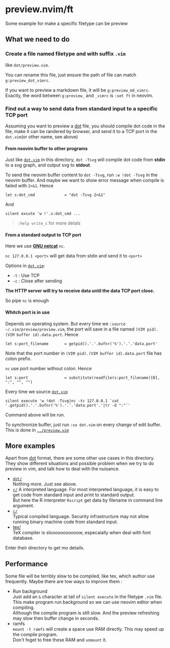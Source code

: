 # preview.nvim/ft

Some example for make a specific filetype can be preview

## What we need to do

### Create a file named filetype and with suffix ```.vim```

like ```dot/preview.vim```.

You can rename this file,
just ensure the path of file can match ```g:preview_dot_vimrc```.

If you want to preview a markdown file, it will be ```g:preview_md_vimrc```.
Exactly, the word between ```g:preview_``` and ```_vimrc``` is
```:set ft``` in neovim.

### Find out a way to send data from standard input to a specific TCP port

Assuming you want to preview a
[dot](https://graphviz.org/doc/info/lang.html)
file, you should compile dot code in the file,
make it can be randered by browser, and send it to a TCP port
in the ```dot.vim```(or other name, see above)

#### From neovim buffer to other programs

Just like [```dot.vim```](dot.vim) in this directory,
```dot -Tsvg``` will compile dot code from **stdin** to a svg graph,
and output svg to **stdout**.

To send the neovim buffer content to ```dot -Tsvg```,
run ```:w !dot -Tsvg``` in the neovim buffer.
And maybe we want to show error message when compile is failed with ```2>&1```.
Hence

```
let s:dot_cmd             = "dot -Tsvg 2>&1"
```

And

```
silent excute 'w !'.s:dot_cmd ...
```

> ```:help write_c``` for more detals

#### From a standard output to TCP port

Here we use [**GNU netcat**](https://netcat.sourceforge.net/)
```nc```.

```nc 127.0.0.1 <port>``` will get data from stdin and send it to ```<port>```

Options in [```dot.vim```](dot.vim):
- ```-t``` : Use TCP
- ```-c``` : Close after sending

**The HTTP server will try to receive data until the data TCP port close.**

So pipe ```nc``` is enough

#### Whitch port is in use

Depends on operating system.
But every time we ```:source ~/.vim/preview/preview.vim```,
the port will save in a file named ```(VIM pid).(VIM buffer id).data.port```.
Hence

```
let s:port_filename       = getpid().'.'.bufnr('%').'.'.'data.port'
```

Note that the port number in ```(VIM pid).(VIM buffer id).data.port``` file
has colon prefix.

```nc``` use port number without colon.
Hence

```
let s:port                = substitute(readfile(s:port_filename)[0], ":", "", "")
```

Every time we source [```dot.vim```](dot.vim)

```
silent execute 'w !dot -Tsvg|nc -tc 127.0.0.1 `cat '.getpid().'.'.bufnr('%').'.'.'data.port'.'|tr -d ":"`'
```

Command above will be run.

To synchronize buffer,
just run ```:so dot.vim``` on every change of edit buffer.
This is done in [```../preview.vim```](../preview.vim) 

## More examples

Apart from [dot](dot) format,
there are some other use cases in this directory.
They show different situations and possible problem
when we try to do preview in vim,
and talk how to deal with the nuisance.


- [```dot/```](dot/)  
	Nothing more. Just see above.
- [```r/```](r/)
	A interpreted language.
	For most interpreted language,
	it is easy to get code from standard input and print to standard output.  
	But here the R interpreter ```Rscript``` get data by filename
	in command line argument.
- [```c/```](c/)  
	Typical compiled language.
	Security infrastructure may not allow running binary machine code
	from standard input.
- [tex/](tex/)  
	TeX compiler is slooooooooooow,
	especaially when deal with font database.

Enter their directory to get mo details.

<!--

### Interpreted

It was easy to do that if you want to preview the output of code,
just pipe to the interpreter.

[```r.vim```](r.vim) shows how to do it.

The R interpreter ```Rscript``` use the command line argument as script filename,
we can use ```/dev/stdin``` for it.

Note that the result in stdout will be sent to TCP port directly,
and browser will render it directly too,
so linebreak, and some characters(like ```<```) will make error.
Use ```sed``` ```tr``` to fix them.

In [```r.vim```](r.vim), we wrap output in ```<pre></pre>```
by ```sed```.

### Compied

In most cases, compiler don't provide way to send result to stdout.
Because the result may be format with many binary information, like ELF, PDF

In [```c.vim```](c.vim) we compile it, use the default output name ```a.out```,
and run ```a.out``` then pipe it. And we wrap it with ```<pre>``` for
correctly rendering too.

Compile command and execute command should be wrap in a pair of parenthesis
cause posix shell syntax.

### Too much data to send

Generally, Linux pipe buffer size is 64KB.
So if the preview content to be send is overflow,
browser will get a lost data block.

In fact we can use some temporary files but not pipe to send data to data port.
And then write a program to read the temporary files and send to data port and close it.

Here the filetype ```.vim``` file should do:
1. Save buffer to temporary file  
	```silent execute 'w <temporary_file_name>'```  
	Or use pipe if the size of edit buffer is less then pipe buffer.
1. Compile file if necessary, and save to another temporary file.
1. Call the program that read file and send to TCP port.
	- Tell the program the port, maybe in command line argument.
	- Tell the program whitch file to send.

-->

## Performance

Some file will be terribly slow to be compiled,
like tex, which author use frequently.
Maybe there are tow ways to improve them :

- Run background  
	Just add an ```&``` character at tail of ```silent execute``` in the filetype ```.vim``` file.
	This make program run background
	so we can use neovim editor when compiling.  
	Although the compile program is still slow.
	And the preview refreshing may slow then buffer change in seconds.
- ramfs  
	```mount -t ramfs``` will create a space use RAM directly.
	This may speed up the compile program.  
	Don't foget to free these RAM and ```unmount``` it.
